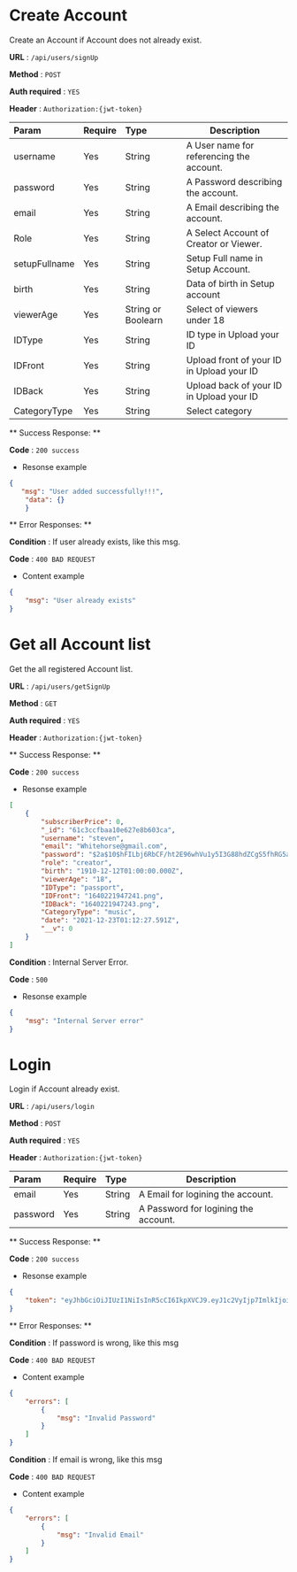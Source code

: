 # Create Account 

Create an Account if  Account does not already exist.

**URL** : `/api/users/signUp`

**Method** : `POST`

**Auth required** : `YES`

**Header** : `Authorization:{jwt-token}`

| Param       |Require |Type     | Description     | 
| :------------- |  :-----------|  :----------- |----------- |
|  username |Yes|  String    | A User name for referencing the account.|
|  password |Yes|  String    | A Password describing the account.|
|  email |Yes|  String    | A Email describing the account.|
|  Role |Yes|  String    | A Select Account of Creator or Viewer.|
|  setupFullname |Yes|  String    | Setup Full name in Setup Account.|
|  birth |Yes|  String    | Data of birth in Setup account |
|  viewerAge |Yes|  String or Boolearn    | Select of viewers under 18 |
|  IDType |Yes|  String    | ID type in Upload your ID |
|  IDFront |Yes| String    | Upload front of your ID in Upload your ID |
|  IDBack |Yes| String    | Upload back of your ID in Upload your ID |
|  CategoryType |Yes|  String    | Select category |




** Success Response: **

**Code** : `200 success`

* Resonse example 

```json
{
   "msg": "User added successfully!!!",
    "data": {}
    }
```

** Error Responses: **

**Condition** : If user already exists, like this msg.

**Code** : `400 BAD REQUEST`

* Content example 

```json
{
    "msg": "User already exists"
}
```

# Get all Account list 

Get the all registered Account list.

**URL** : `/api/users/getSignUp`

**Method** : `GET`

**Auth required** : `YES`

**Header**  : `Authorization:{jwt-token}`


** Success Response: **

**Code** : `200 success`

* Resonse example 


```json
[
    {
        "subscriberPrice": 0,
        "_id": "61c3ccfbaa10e627e8b603ca",
        "username": "steven",
        "email": "Whitehorse@gmail.com",
        "password": "$2a$10$hFILbj6RbCF/ht2E96whVu1y5I3G88hdZCgS5fhRG5aYTZYjDP0ym",
        "role": "creator",
        "birth": "1910-12-12T01:00:00.000Z",
        "viewerAge": "18",
        "IDType": "passport",
        "IDFront": "1640221947241.png",
        "IDBack": "1640221947243.png",
        "CategoryType": "music",
        "date": "2021-12-23T01:12:27.591Z",
        "__v": 0
    }
]
```

**Condition** : Internal Server Error.

**Code** : `500`

* Resonse example 

```json
{
    "msg": "Internal Server error"
}
```

# Login

Login if  Account already exist.

**URL** : `/api/users/login`

**Method** : `POST`

**Auth required** : `YES`

**Header** : `Authorization:{jwt-token}`

| Param       |Require |Type     | Description     | 
| :------------- |  :-----------|  :----------- |----------- |
|  email |Yes|  String    | A Email for logining the account.|
|  password |Yes|  String    | A Password for logining the account.|

** Success Response: **

**Code** : `200 success`

* Resonse example 

```json
{
    "token": "eyJhbGciOiJIUzI1NiIsInR5cCI6IkpXVCJ9.eyJ1c2VyIjp7ImlkIjoiNjFjM2NjZmJhYTEwZTYyN2U4YjYwM2NhIn0sImlhdCI6MTY0MDIyNTQ1MSwiZXhwIjoxNjQwNjU3NDUxfQ.igb1iqE5HrZYxlIRUJliOiFGxUbNGC-_JfklVNmAyPU"
}
```

** Error Responses: **

**Condition** : If password is wrong, like this msg

**Code** : `400 BAD REQUEST`

* Content example

```json
{
    "errors": [
        {
            "msg": "Invalid Password"
        }
    ]
}
```

**Condition** : If email is wrong, like this msg

**Code** : `400 BAD REQUEST`

* Content example

```json
{
    "errors": [
        {
            "msg": "Invalid Email"
        }
    ]
}
```